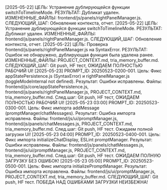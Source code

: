 [2025-05-22] ЦЕЛЬ: Устранение дублирующейся функции switchToTimelineMode. РЕЗУЛЬТАТ: Дубликат удален. ИЗМЕНЕННЫЕ_ФАЙЛЫ: frontend/js/panels/rightPanelManager.js. СЛЕДУЮЩИЙ_ШАГ: Обновление контекста, отчет.
[2025-05-22] ЦЕЛЬ: Устранение дублирующейся функции switchToTimelineMode. РЕЗУЛЬТАТ: Дубликат удален. ИЗМЕНЕННЫЕ_ФАЙЛЫ: frontend/js/panels/rightPanelManager.js. СЛЕДУЮЩИЙ_ШАГ: Обновление контекста, отчет.
[2025-05-22] ЦЕЛЬ: Проверка frontend/js/panels/rightPanelManager.js на SyntaxError. РЕЗУЛЬТАТ: Ошибок не обнаружено, дублирующая функция была удалена ранее. ИЗМЕНЕННЫЕ_ФАЙЛЫ: PROJECT_CONTEXT.md, tria_memory_buffer.md. СЛЕДУЮЩИЙ_ШАГ: Git push, HF тест, ОЖИДАЕМ ПОЛНОСТЬЮ РАБОЧИЙ UI!
[2025-05-23] PROMPT_ID: 20250523-0200-001. Цель: Фикс appStatePersistence.js (SyntaxError) и rightPanelManager.js (toggleModeInternal not defined). Результат: Ошибки исправлены. Файлы: frontend/js/core/appStatePersistence.js, frontend/js/panels/rightPanelManager.js, PROJECT_CONTEXT.md, tria_memory_buffer.md. След.шаг: Git push, HF тест, ОЖИДАЕМ ПОЛНОСТЬЮ РАБОЧИЙ UI!
[2025-05-23 03:00] PROMPT_ID: 20250523-0300-001. Цель: Фикс импорта addMessage (promptManager/chatMessages). Результат: Ошибка импорта исправлена. Файлы: frontend/js/ui/promptManager.js, frontend/js/panels/chatMessages.js, PROJECT_CONTEXT.md, tria_memory_buffer.md. След.шаг: Git push, HF тест. Ожидаем полной загрузки UI!
[2025-05-23 04:00] PROMPT_ID: 20250523-0400-001. Цель: Фикс импорта initializeChatDisplay, ESLint promptManager. Результат: Ошибки исправлены. Файлы: frontend/js/panels/chatMessages.js, frontend/js/ui/promptManager.js, PROJECT_CONTEXT.md, tria_memory_buffer.md. След.шаг: Git push, HF тест. ОЖИДАЕМ ПОЛНУЮ ЗАГРУЗКУ БЕЗ ОШИБОК!
[2025-05-23 05:00] PROMPT_ID: 20250523-0500-001. Цель: Фикс импорта initializePromptManager. Результат: Ошибка импорта исправлена. Файлы: frontend/js/ui/promptManager.js, PROJECT_CONTEXT.md, tria_memory_buffer.md. СЛЕДУЮЩИЙ_ШАГ: Git push, HF тест. ПОБЕДА НАД ОШИБКАМИ ЗАГРУЗКИ НЕИЗБЕЖНА!